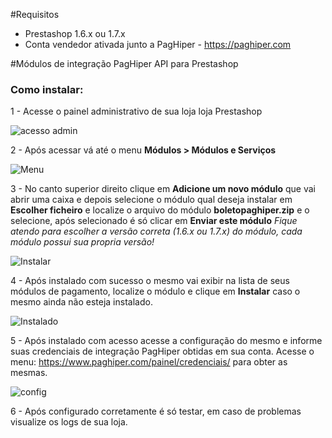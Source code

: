 #Requisitos

- Prestashop 1.6.x ou 1.7.x
- Conta vendedor ativada junto a PagHiper - https://paghiper.com

#Módulos de integração PagHiper API para Prestashop

<h3>Como instalar:</h3>
1 - Acesse o painel administrativo de sua loja loja Prestashop

![acesso admin](https://i.imgur.com/aj1KOYf.png)

2 - Após acessar vá até o menu <b>Módulos > Módulos e Serviços</b>

![Menu](https://i.imgur.com/Do6LpqB.png)

3 - No canto superior direito clique em <b>Adicione um novo módulo</b> que vai abrir uma caixa e depois selecione o módulo qual deseja instalar em <b>Escolher ficheiro</b> e localize o arquivo do módulo <b>boletopaghiper.zip</b> e o selecione, após selecionado é só clicar em <b>Enviar este módulo</b>
<i>Fique atendo para escolher a versão correta (1.6.x ou 1.7.x) do módulo, cada módulo possui sua propria versão!</i>

![Instalar](https://i.imgur.com/mbZjywk.png)

4 - Após instalado com sucesso o mesmo vai exibir na lista de seus módulos de pagamento, localize o módulo e clique em <b>Instalar</b> caso o mesmo ainda não esteja instalado.

![Instalado](https://i.imgur.com/Dk0geP6.png)

5 - Após instalado com acesso acesse a configuração do mesmo e informe suas credenciais de integração PagHiper obtidas em sua conta.
Acesse o menu: https://www.paghiper.com/painel/credenciais/ para obter as mesmas.

![config](https://i.imgur.com/QPzZXYt.png)

6 - Após configurado corretamente é só testar, em caso de problemas visualize os logs de sua loja.


